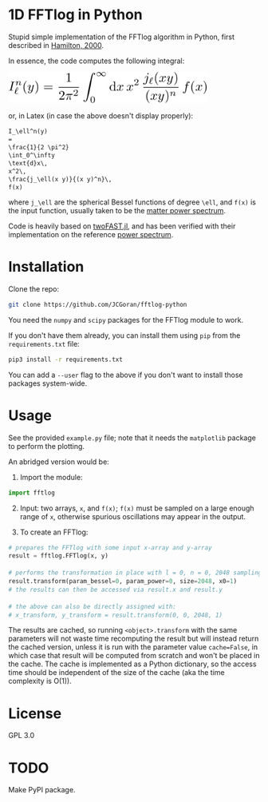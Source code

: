 # 1D FFTlog in Python

Stupid simple implementation of the FFTlog algorithm in Python, first described in [Hamilton, 2000][hamilton].

In essence, the code computes the following integral:

<img src="_resources/23a55c1773d9458494b0a6e2d1346091.png" width=400/>

or, in Latex (in case the above doesn't display properly):

```plaintext
I_\ell^n(y)
=
\frac{1}{2 \pi^2}
\int_0^\infty
\text{d}x\,
x^2\,
\frac{j_\ell(x y)}{(x y)^n}\,
f(x)
```

where `j_\ell` are the spherical Bessel functions of degree `\ell`, and `f(x)` is the input function, usually taken to be the [matter power spectrum][power-spectrum].

Code is heavily based on [twoFAST.jl][twofast-repo], and has been verified with their implementation on the reference [power spectrum][twofast-data].

# Installation

Clone the repo:

```bash
git clone https://github.com/JCGoran/fftlog-python
```

You need the `numpy` and `scipy` packages for the FFTlog module to work.

If you don't have them already, you can install them using `pip` from the `requirements.txt` file:

```bash
pip3 install -r requirements.txt
```

You can add a `--user` flag to the above if you don't want to install those packages system-wide.

# Usage

See the provided `example.py` file; note that it needs the `matplotlib` package to perform the plotting.

An abridged version would be:

1. Import the module:

```python
import fftlog
```

2. Input: two arrays, `x`, and `f(x)`; `f(x)` must be sampled on a large enough range of `x`, otherwise spurious oscillations may appear in the output.

3. To create an FFTlog:

```python
# prepares the FFTlog with some input x-array and y-array
result = fftlog.FFTlog(x, y)

# performs the transformation in place with l = 0, n = 0, 2048 sampling points, and min(output x-array) = 1
result.transform(param_bessel=0, param_power=0, size=2048, x0=1)
# the results can then be accessed via result.x and result.y

# the above can also be directly assigned with:
# x_transform, y_transform = result.transform(0, 0, 2048, 1)
```

The results are cached, so running `<object>.transform` with the same parameters will not waste time recomputing the result but will instead return the cached version, unless it is run with the parameter value `cache=False`, in which case that result will be computed from scratch and won't be placed in the cache.
The cache is implemented as a Python dictionary, so the access time should be independent of the size of the cache (aka the time complexity is O(1)).

# License

GPL 3.0

# TODO

Make PyPI package.

[hamilton]: https://arxiv.org/abs/astro-ph/9905191
[twofast-repo]: https://github.com/hsgg/twoFAST.jl
[power-spectrum]: https://en.wikipedia.org/wiki/Matter_power_spectrum
[twofast-data]: https://github.com/hsgg/TwoFAST.jl/blob/master/test/data/planck_base_plikHM_TTTEEE_lowTEB_lensing_post_BAO_H070p6_JLA_matterpower.dat
